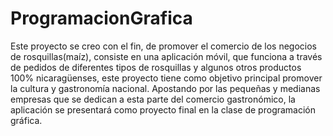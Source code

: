# ProgramacionGrafica
Este proyecto se creo con el fin, de promover el comercio de los negocios de rosquillas(maíz), consiste en una aplicación móvil, que funciona a través de pedidos de diferentes tipos de rosquillas y algunos otros productos 100% nicaragüenses, este proyecto tiene como objetivo principal promover la cultura y gastronomía nacional. Apostando por las pequeñas y medianas empresas que se dedican a esta parte del comercio gastronómico, la aplicación se presentará como proyecto final en la clase de programación gráfica.
